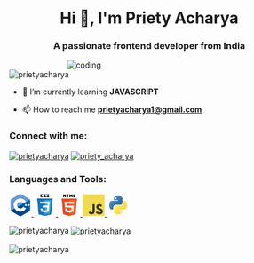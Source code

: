 <h1 align="center">Hi 👋, I'm Priety Acharya</h1>
<h3 align="center">A passionate frontend developer from India</h3>

<img align="right" alt="coding" width="400" src="https://media.tenor.com/S59bPkT0pqcAAAAC/programming.gif">

<p align="left"> <img src="https://komarev.com/ghpvc/?username=prietyacharya&label=Profile%20views&color=0e75b6&style=flat" alt="prietyacharya" /> </p>

- 🌱 I’m currently learning **JAVASCRIPT**

- 📫 How to reach me **prietyacharya1@gmail.com**

<h3 align="left">Connect with me:</h3>
<p align="left">
<a href="https://linkedin.com/in/prietyacharya" target="blank"><img align="center" src="https://raw.githubusercontent.com/rahuldkjain/github-profile-readme-generator/master/src/images/icons/Social/linked-in-alt.svg" alt="prietyacharya" height="30" width="40" /></a>
<a href="https://instagram.com/priety_acharya" target="blank"><img align="center" src="https://raw.githubusercontent.com/rahuldkjain/github-profile-readme-generator/master/src/images/icons/Social/instagram.svg" alt="priety_acharya" height="30" width="40" /></a>
</p>

<h3 align="left">Languages and Tools:</h3>
<p align="left"> <a href="https://www.w3schools.com/cpp/" target="_blank" rel="noreferrer"> <img src="https://raw.githubusercontent.com/devicons/devicon/master/icons/cplusplus/cplusplus-original.svg" alt="cplusplus" width="40" height="40"/> </a> <a href="https://www.w3schools.com/css/" target="_blank" rel="noreferrer"> <img src="https://raw.githubusercontent.com/devicons/devicon/master/icons/css3/css3-original-wordmark.svg" alt="css3" width="40" height="40"/> </a> <a href="https://www.w3.org/html/" target="_blank" rel="noreferrer"> <img src="https://raw.githubusercontent.com/devicons/devicon/master/icons/html5/html5-original-wordmark.svg" alt="html5" width="40" height="40"/> </a> <a href="https://developer.mozilla.org/en-US/docs/Web/JavaScript" target="_blank" rel="noreferrer"> <img src="https://raw.githubusercontent.com/devicons/devicon/master/icons/javascript/javascript-original.svg" alt="javascript" width="40" height="40"/> </a> <a href="https://www.python.org" target="_blank" rel="noreferrer"> <img src="https://raw.githubusercontent.com/devicons/devicon/master/icons/python/python-original.svg" alt="python" width="40" height="40"/> </a> </p>

<p><img align="left" src="https://github-readme-stats.vercel.app/api/top-langs?username=prietyacharya&show_icons=true&locale=en&layout=compact" alt="prietyacharya" /></p>

<p>&nbsp;<img align="center" src="https://github-readme-stats.vercel.app/api?username=prietyacharya&show_icons=true&locale=en" alt="prietyacharya" /></p>

<p><img align="center" src="https://github-readme-streak-stats.herokuapp.com/?user=prietyacharya&" alt="prietyacharya" /></p>
